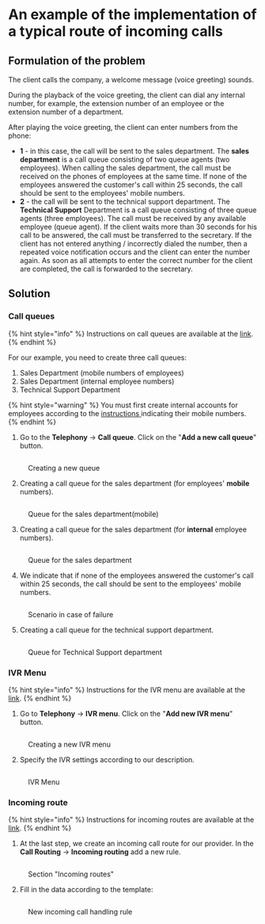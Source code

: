 # An example of the implementation of a typical route of incoming calls

## Formulation of the problem

The client calls the company, a welcome message (voice greeting) sounds.&#x20;

During the playback of the voice greeting, the client can dial any internal number, for example, the extension number of an employee or the extension number of a department.&#x20;

After playing the voice greeting, the client can enter numbers from the phone:

* **1** - in this case, the call will be sent to the sales department. The **sales department** is a call queue consisting of two queue agents (two employees). When calling the sales department, the call must be received on the phones of employees at the same time. If none of the employees answered the customer's call within 25 seconds, the call should be sent to the employees' mobile numbers.&#x20;
* **2** - the call will be sent to the technical support department. The **Technical Support** Department is a call queue consisting of three queue agents (three employees). The call must be received by any available employee (queue agent). If the client waits more than 30 seconds for his call to be answered, the call must be transferred to the secretary. If the client has not entered anything / incorrectly dialed the number, then a repeated voice notification occurs and the client can enter the number again. As soon as all attempts to enter the correct number for the client are completed, the call is forwarded to the secretary.

## Solution

### Call queues

{% hint style="info" %}
Instructions on call queues are available at the [link](../../manual/telephony/call-queues.md).
{% endhint %}

For our example, you need to create three call queues:&#x20;

1. Sales Department (mobile numbers of employees)&#x20;
2. Sales Department (internal employee numbers)&#x20;
3. Technical Support Department

{% hint style="warning" %}
You must first create internal accounts for employees according to the [instructions ](../../manual/telephony/extensions.md)indicating their mobile numbers.
{% endhint %}

1. Go to the **Telephony** → **Call queue**. Click on the "**Add a new call queue**" button.

<figure><img src="../../.gitbook/assets/newCallQueue.png" alt=""><figcaption><p>Creating a new queue</p></figcaption></figure>

2. Creating a call queue for the sales department (for employees' **mobile** numbers).

<figure><img src="../../.gitbook/assets/firstQueue.png" alt=""><figcaption><p>Queue for the sales department(mobile)</p></figcaption></figure>

3. Creating a call queue for the sales department (for **internal** employee numbers).

<figure><img src="../../.gitbook/assets/secondQueue.png" alt=""><figcaption><p>Queue for the sales department</p></figcaption></figure>

4. We indicate that if none of the employees answered the customer's call within 25 seconds, the call should be sent to the employees' mobile numbers.

<figure><img src="../../.gitbook/assets/secondQueueExtra.png" alt=""><figcaption><p>Scenario in case of failure</p></figcaption></figure>

5. Creating a call queue for the technical support department.

<figure><img src="../../.gitbook/assets/thirdQueue.png" alt=""><figcaption><p>Queue for Technical Support department</p></figcaption></figure>

### IVR Menu

{% hint style="info" %}
Instructions for the IVR menu are available at the [link](../../manual/telephony/ivr-menu.md).
{% endhint %}

1. Go to **Telephony** → **IVR menu**. Click on the "**Add new IVR menu**" button.

<figure><img src="../../.gitbook/assets/NewIVR.png" alt=""><figcaption><p>Creating a new IVR menu</p></figcaption></figure>

2. Specify the IVR settings according to our description.

<figure><img src="../../.gitbook/assets/IVRMenu (3).png" alt=""><figcaption><p>IVR Menu</p></figcaption></figure>

### Incoming route

{% hint style="info" %}
Instructions for incoming routes are available at the [link](../../manual/routing/incoming-routing.md).
{% endhint %}

1. At the last step, we create an incoming call route for our provider. In the **Call Routing** → **Incoming routing** add a new rule.

<figure><img src="../../.gitbook/assets/NewRule (1).png" alt=""><figcaption><p>Section "Incoming routes"</p></figcaption></figure>

2. Fill in the data according to the template:

<figure><img src="../../.gitbook/assets/parametersOfRule (1).png" alt=""><figcaption><p>New incoming call handling rule</p></figcaption></figure>
